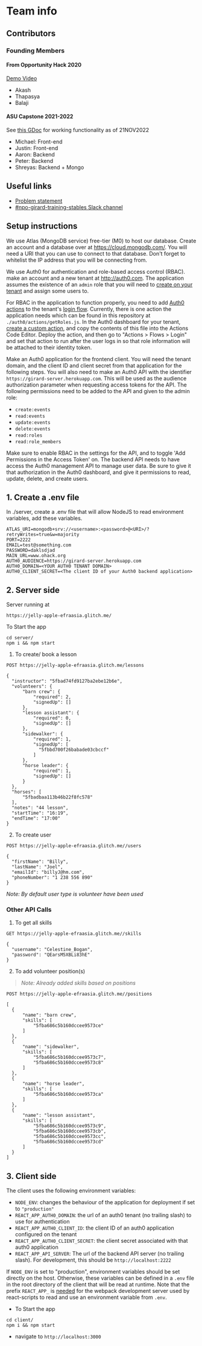 # Team info

## Contributors 
### Founding Members
#### From Opportunity Hack 2020 
[Demo Video](https://youtu.be/uDrTW5eCXrk)
- Akash
- Thapasya
- Balaji
#### ASU Capstone 2021-2022
See [this GDoc](https://docs.google.com/document/d/1shUfn48GiY9GI5TwUXjtRiCZkh1ByhFMDqHASAHv4fU/edit#bookmark=id.wqt8p3hn8e8p) for working functionality as of 21NOV2022
- Michael: Front-end
- Justin: Front-end
- Aaron: Backend
- Peter: Backend
- Shreyas: Backend + Mongo

## Useful links
- [Problem statement](https://ohack.dev/project/61c75dac1aaf11edbca3acde48001122)
- [#npo-girard-training-stables Slack channel](https://opportunity-hack.slack.com/archives/C01CMCF4BUN)
## Setup instructions
We use Atlas (MongoDB service) free-tier (M0) to host our database.  Create an
account and a database over at <https://cloud.mongodb.com/>. You will need a URI
that you can use to connect to that database. Don't forget to whitelist the IP
address that you will be connecting from.

We use Auth0 for authentication and role-based access control (RBAC). make an
account and a new tenant at <http://auth0.com>. The application assumes the
existence of an `admin` role that you will need to [create on your
tenant](https://auth0.com/docs/manage-users/access-control/configure-core-rbac/roles/create-roles)
and assign some users to.

For RBAC in the application to function properly, you need to add [Auth0
actions](https://auth0.com/docs/customize/actions/flows-and-triggers/login-flow#add-user-roles-to-id-and-access-tokens)
to the tenant's [login
flow](https://auth0.com/docs/customize/actions/flows-and-triggers/login-flow).
Currently, there is one action the application needs which can be found in this
repository at `./auth0/actions/getRoles.js`. In the Auth0 dashboard for your
tenant, [create a custom
action](https://auth0.com/docs/customize/actions/write-your-first-action#create-an-action),
and copy the contents of this file into the Actions Code Editor. Deploy the
action, and then go to "Actions > Flows > Login" and set that action to run
after the user logs in so that role information will be attached to their
identity token.

Make an Auth0 application for the frontend client. You will need the tenant
domain, and the client ID and client secret from that application for the
following steps. You will also need to make an Auth0 API with the identifier
`https://girard-server.herokuapp.com`. This will be used as the audience
authorization parameter when requesting access tokens for the API. The following
permissions need to be added to the API and given to the admin role:

- `create:events`
- `read:events`
- `update:events`
- `delete:events`
- `read:roles`
- `read:role_members`

Make sure to enable RBAC in the settings for the API, and to toggle 'Add
Permissions in the Access Token' on. The backend API needs to have access the
Auth0 management API to manage user data. Be sure to give it that authorization
in the Auth0 dashboard, and give it permissions to read, update, delete, and
create users.

## 1. Create a .env file
In ./server, create a .env file that will allow NodeJS to read environment variables, add these variables.
```
ATLAS_URI=mongodb+srv://<username>:<password>@<URI>/?retryWrites=true&w=majority
PORT=2222
EMAIL=test@something.com
PASSWORD=daklsdjad
MAIN_URL=www.ohack.org
AUTH0_AUDIENCE=https://girard-server.herokuapp.com
AUTH0_DOMAIN=<YOUR AUTH0 TENANT DOMAIN>
AUTH0_CLIENT_SECRET=<The client ID of your Auth0 backend application>
```

## 2. Server side

Server running at
```
https://jelly-apple-efraasia.glitch.me/
```

To Start the app
```
cd server/
npm i && npm start
```
1. To create/ book a lesson
  ```
  POST https://jelly-apple-efraasia.glitch.me/lessons

  {
    "instructor": "5fbad74fd9127ba2ebe12b6e",
    "volunteers": {
        "barn crew": {
            "required": 2,
            "signedUp": []
        },
        "lesson assistant": {
            "required": 0,
            "signedUp": []
        },
        "sidewalker": {
            "required": 1,
            "signedUp": [
              "5fbbd700f26babade03cbccf"
            ]
        },
        "horse leader": {
            "required": 1,
            "signedUp": []
        }
    },
    "horses": [
        "5fbadbaa113b46b22f8fc578"
    ],
    "notes": "44 lesson",
    "startTime": "16:19",
    "endTime": "17:00"
  }
  ```

2. To create user
  ```
  POST https://jelly-apple-efraasia.glitch.me//users

  {
    "firstName": "Billy",
    "lastName": "Joel",
    "emailId": "billyJ@hm.com",
    "phoneNumber": "1 238 556 890"
  }
  ```

*Note: By default user type is volunteer have been used*

### Other API Calls

1. To get all skills
  ```
  GET https://jelly-apple-efraasia.glitch.me//skills

  {
    "username": "Celestine_Bogan",
    "password": "QEarsM5XBLi83hE"
  }
  ```

2. To add volunteer position(s)
>*Note: Already added skills based on positions*
  ```
  POST https://jelly-apple-efraasia.glitch.me//positions

  [
    {
        "name": "barn crew",
        "skills": [
            "5fba686c5b160dccee9573ce"
        ]
    },
    {
        "name": "sidewalker",
        "skills": [
            "5fba686c5b160dccee9573c7",
            "5fba686c5b160dccee9573c8"
        ]
    },
    {
        "name": "horse leader",
        "skills": [
            "5fba686c5b160dccee9573ca"
        ]
    },
    {
        "name": "lesson assistant",
        "skills": [
            "5fba686c5b160dccee9573c9",
            "5fba686c5b160dccee9573cb",
            "5fba686c5b160dccee9573cc",
            "5fba686c5b160dccee9573cd"
        ]
    }
]
  ```

## 3. Client side

The client uses the following environment variables:

- `NODE_ENV`: changes the behaviour of the application for deployment if set to
  `"production"`
- `REACT_APP_AUTH0_DOMAIN`: the url of an auth0 tenant (no trailing slash) to use for
  authentication
- `REACT_APP_AUTH0_CLIENT_ID`: the client ID of an auth0 application configured on the
  tenant
- `REACT_APP_AUTH0_CLIENT_SECRET`: the client secret associated with that auth0 application
- `REACT_APP_API_SERVER`: The url of the backend API server (no trailing slash).
  For development, this should be `http://localhost:2222`

If `NODE_ENV` is set to "production", environment variables should be set
directly on the host. Otherwise, these variables can be defined in a `.env` file
in the root directory of the client that will be read at runtime. Note that the
prefix `REACT_APP_` is
[needed](https://create-react-app.dev/docs/adding-custom-environment-variables#adding-development-environment-variables-in-env)
for the webpack development server used by react-scripts to read and use an
environment variable from `.env`.

- To Start the app
```
cd client/
npm i && npm start
```
- navigate to `http://localhost:3000`
```
